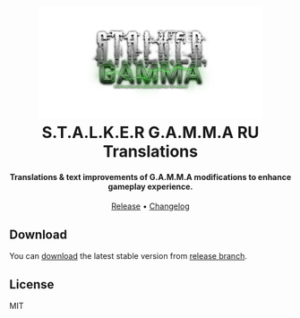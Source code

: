 <h1 align="center">
  <br>
  <a href="https://anomalymod.com/"><img src="./assets/gamma-logo.png" alt="Markdownify" width="400"></a>
  <br>
  S.T.A.L.K.E.R G.A.M.M.A RU Translations
  <br>
</h1>

<h4 align="center">Translations & text improvements of G.A.M.M.A modifications to enhance gameplay experience.</h4>

<p align="center">
  <a href="https://github.com/0u73r-h34v3n/STALKER-GAMMA-Russian-Translation/tree/release">Release</a> •
  <a href="https://github.com/0u73r-h34v3n/STALKER-GAMMA-Russian-Translation/blob/master/CHANGELOG.md">Changelog</a>
</p>

## Download

You can [download](https://github.com/0u73r-h34v3n/STALKER-GAMMA-Russian-Translation/archive/refs/heads/release.zip) the latest stable version from [release branch](https://github.com/0u73r-h34v3n/STALKER-GAMMA-Russian-Translation/tree/release).

## License

MIT


